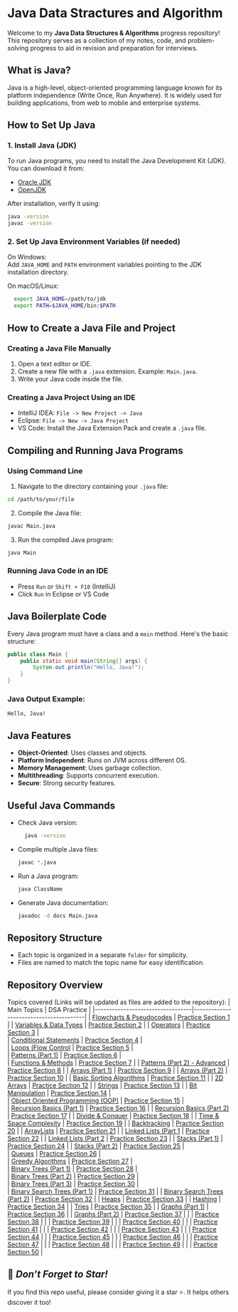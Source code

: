 # Java Data Stractures and Algorithm

Welcome to my **Java Data Structures & Algorithms** progress repository! This repository serves as a collection of my notes, code, and problem-solving progress to aid in revision and preparation for interviews.

## What is Java?
Java is a high-level, object-oriented programming language known for its platform independence (Write Once, Run Anywhere). It is widely used for building applications, from web to mobile and enterprise systems.

## How to Set Up Java

### 1. Install Java (JDK)
To run Java programs, you need to install the Java Development Kit (JDK). You can download it from:
- [Oracle JDK](https://www.oracle.com/java/)
- [OpenJDK](https://openjdk.org/)

After installation, verify it using:
```sh
java -version
javac -version
```

### 2. Set Up Java Environment Variables (if needed)
On Windows:<br>
Add `JAVA_HOME` and `PATH` environment variables pointing to the JDK installation directory.

On macOS/Linux:
```sh
  export JAVA_HOME=/path/to/jdk
  export PATH=$JAVA_HOME/bin:$PATH
```

## How to Create a Java File and Project

### Creating a Java File Manually
1. Open a text editor or IDE.
2. Create a new file with a `.java` extension. Example: `Main.java`.
3. Write your Java code inside the file.

### Creating a Java Project Using an IDE
- IntelliJ IDEA: `File -> New Project -> Java`
- Eclipse: `File -> New -> Java Project`
- VS Code: Install the Java Extension Pack and create a `.java` file.

## Compiling and Running Java Programs

### Using Command Line
1. Navigate to the directory containing your `.java` file:
```sh
cd /path/to/your/file
```
2. Compile the Java file:
```sh
javac Main.java
```
3. Run the compiled Java program:
```sh
java Main
```
### Running Java Code in an IDE
- Press `Run` or `Shift + F10` (IntelliJ)
- Click `Run` in Eclipse or VS Code

## Java Boilerplate Code
Every Java program must have a class and a `main` method. Here's the basic structure:

```java
public class Main {
    public static void main(String[] args) {
        System.out.println("Hello, Java!");
    }
}
```
### Java Output Example:
```
Hello, Java!
```

## Java Features

- **Object-Oriented**: Uses classes and objects.
- **Platform Independent**: Runs on JVM across different OS.
- **Memory Management**: Uses garbage collection.
- **Multithreading**: Supports concurrent execution.
- **Secure**: Strong security features.

## Useful Java Commands

- Check Java version:
  ```sh
    java -version
- Compile multiple Java files:
  ```sh
  javac *.java
- Run a Java program:
  ```sh
  java ClassName
- Generate Java documentation:
  ```sh
  javadoc -d docs Main.java

## Repository Structure
- Each topic is organized in a separate `folder` for simplicity.
- Files are named to match the topic name for easy identification.

## Repository Overview

Topics covered (Links will be updated as files are added to the repository):
| Main Topics             | DSA Practice                  |
|----------------------------------|----------------------------------------|
| [Flowcharts & Pseudocodes](./) | [Practice Section 1](./) |
| [Variables & Data Types](./)  | [Practice Section 2](./) |
| [Operators](./) | [Practice Section 3](./) |               
| [Conditional Statements](./) | [Practice Section 4](./) |           
| [Loops (Flow Control](./) | [Practice Section 5](./) |            
| [Patterns (Part 1)](./) | [Practice Section 6](./) |    
| [Functions & Methods](./) | [Practice Section 7](./) |
| [Patterns (Part 2) - Advanced](./) | [Practice Section 8](./) |
| [Arrays (Part 1)](./) | [Practice Section 9](./) |
| [Arrays (Part 2)](./) | [Practice Section 10](./) |
| [Basic Sorting Algorithms](./) | [Practice Section 11](./) |
| [2D Arrays](./) | [Practice Section 12](./) |
| [Strings](./) | [Practice Section 13](./) |
| [Bit Manipulation](./) | [Practice Section 14](./) |   
| [Object Oriented Programming (OOP)](./) | [Practice Section 15](./) |      
| [Recursion Basics (Part 1)](./) | [Practice Section 16](./) |
| [Recursion Basics (Part 2)](./) | [Practice Section 17](./) |
| [Divide & Conquer](./) | [Practice Section 18](./) |
| [Time & Space Complexity](./) | [Practice Section 19](./) |
| [Backtracking](./) | [Practice Section 20](./) |
| [ArrayLists](./) | [Practice Section 21](./) |
| [Linked Lists (Part 1](./) | [Practice Section 22](./) |
| [Linked Lists (Part 2](./) | [Practice Section 23](./) |
| [Stacks (Part 1)](./) | [Practice Section 24](./) |
| [Stacks (Part 2)](./) | [Practice Section 25](./) |   
| [Queues](./) | [Practice Section 26](./) |        
| [Greedy Algorithms](./) | [Practice Section 27](./) |       
| [Binary Trees (Part 1)](./) | [Practice Section 28](./) |        
| [Binary Trees (Part 2)](./) | [Practice Section 29](./) |  
| [Binary Trees (Part 3)](./) | [Practice Section 30](./) |  
| [Binary Search Trees (Part 1)](./) | [Practice Section 31](./) | 
| [Binary Search Trees (Part 2)](./) | [Practice Section 32](./) | 
| [Heaps](./) | [Practice Section 33](./) | 
| [Hashing](./) | [Practice Section 34](./) | 
| [Tries](./) | [Practice Section 35](./) |
| [Graphs (Part 1)](./) | [Practice Section 36](./) | 
| [Graphs (Part 2)](./) | [Practice Section 37](./) | 
| | [Practice Section 38](./) | 
| | [Practice Section 39](./) | 
| | [Practice Section 40](./) | 
| | [Practice Section 41](./) | 
| | [Practice Section 42](./) | 
| | [Practice Section 43](./) | 
| | [Practice Section 44](./) | 
| | [Practice Section 45](./) | 
| | [Practice Section 46](./) | 
| | [Practice Section 47](./) | 
| | [Practice Section 48](./) | 
| | [Practice Section 49](./) | 
| | [Practice Section 50](./) | 

## 🌟 *Don’t Forget to Star!*
If you find this repo useful, please consider giving it a star ⭐. It helps others discover it too!
